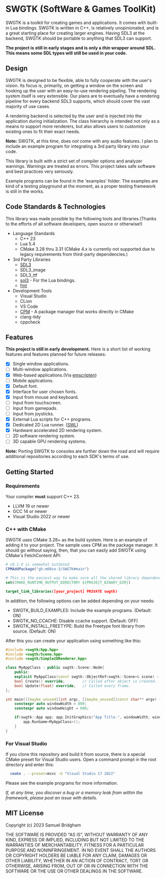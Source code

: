 # SWGTK (SoftWare & Games ToolKit)

SWGTK is a toolkit for creating games and applications. It comes with built-in Lua bindings.
SWGTK is written in C++, is relatively unopinionated, and is a great starting place for creating larger engines.
Having SDL3 at the backend, SWGTK should be portable to anything that SDL3 can support.

**The project is still in early stages and is only a *thin* wrapper around SDL. This means some SDL types will still be used in your code.**

## Design

SWGTK is designed to be flexible, able to fully cooperate with the user's vision. Its focus is, primarily, on getting a window on the screen and hooking up the user with an easy-to-use rendering pipeling. The rendering system itself is very extensible. Our plans are to eventually have a rendering pipeline for every backend SDL3 supports, which should cover the vast majority of use cases.

A rendering backend is selected by the user and is injected into the application during initialization. The class hierarchy is intended not only as a means to support more renderers, but also allows users to customize existing ones to fit their exact needs.

**Note:** SWGTK, at this time, does *not* come with any audio features. I plan to include an example program for integrating a 3rd party library into your code.

This library is built with a strict set of compiler options and analyzer warnings. Warnings
are treated as errors. This project takes safe software and best practices very seriously.

Example programs can be found in the 'examples' folder. The examples are kind of a testing playground at the moment, as a proper testing framework is still in the works.

## Code Standards & Technologies

This library was made possible by the following tools and libraries.(Thanks to the efforts of all software developers, open source or otherwise!)

- Language Standards
  - C++ 23
  - Lua 5.4
  - CMake 3.28 thru 3.31 (CMake 4.x is currently not supported due to legacy requirements from third-party dependencies.)
- 3rd Party Libraries
  - [SDL3](https://github.com/libsdl-org/SDL)
  - SDL3_image
  - SDL3_ttf
  - [sol3](https://github.com/ThePhD/sol2) - For the Lua bindings.
  - [fmt](https://github.com/fmtlib/fmt)
- Development Tools
  - Visual Studio
  - CLion
  - VS Code
  - [CPM](https://github.com/cpm-cmake/CPM.cmake) - A package manager that works directly in CMake
  - clang-tidy
  - cppcheck

## Features

**This project is still in early development.** Here is a short list of working features and features planned for future
releases:

- [x] Single window applications.
- [ ] Multi-window applications.
- [x] Web-based applications.(Via [emscripten](https://emscripten.org/))
- [ ] Mobile applications.
- [x] Default font.
- [x] Interface for user chosen fonts.
- [x] Input from mouse and keyboard.
- [ ] Input from touchscreen.
- [ ] Input from gamepads.
- [ ] Input from joysticks.
- [x] External Lua scripts for C++ programs.
- [x] Dedicated 2D Lua runner. ([SWL](https://github.com/m00se-3/SWL))
- [x] Hardware accelerated 2D rendering system.
- [ ] 2D software rendering system.
- [ ] 3D capable GPU rendering systems.

**Note:** Porting SWGTK to consoles are further down the road and will require additional repositories according to each SDK's terms of use.

## Getting Started

### Requirements

Your compiler **must** support C++ 23.

- LLVM 19 or newer
- GCC 14 or newer
- Visual Studio 2022 or newer

### C++ with CMake

SWGTK uses CMake 3.28+ as the build system. Here is an example of adding it to your project. The sample uses CPM as the package manager. It should go without saying, then, that you can easily add SWGTK using CMake's FetchContent API:

```cmake
# v0.1.0 is somewhat outdated
CPMAddPackage("gh:m00se-3/SWGTK#main")

# This is the easiest way to make sure all the shared library dependencies are where they need to be.
set(CMAKE_RUNTIME_OUTPUT_DIRECTORY ${PROJECT_BINARY_DIR})

target_link_libraries([your_project] PRIVATE swgtk)
```

In addition, the following options can be added depending on your needs:
- SWGTK_BUILD_EXAMPLES: Include the example programs. (Default: ON)
- SWGTK_NO_CCACHE: Disable ccache support. (Default: OFF)
- SWGTK_INSTALL_FREETYPE: Build the Freetype font library from source. (Default: ON)

After this you can create your application using something like this:

```c++
#include <swgtk/App.hpp>
#include <swgtk/Scene.hpp>
#include <swgtk/Simple2DRenderer.hpp>

class MyAppClass : public swgtk::Scene::Node{
    public:
    explicit MyAppClass(const swgtk::ObjectRef<swgtk::Scene>& scene) : swgtk::Scene::Node(scene) {}
    bool Create() override;        // Called after object is created.
    bool Update(float) override;   // Called every frame.
};

int main([[maybe_unused]]int argc, [[maybe_unused]]const char** argv) {
    constexpr auto windowWidth = 800;
    constexpr auto windowHeight = 600;

    if(swgtk::App app; app.InitGraphics("App Title.", windowWidth, windowHeight, swgtk::Simple2DRenderer::Create())) {
        app.RunGame<MyAppClass>();
    }
}
```

### For Visual Studio

If you clone this repository and build it from source, there is a special CMake preset for Visual Studio users.
Open a command prompt in the root directory and enter this:

```bash
  cmake . --preset=msvc -G "Visual Studio 17 2022"
```

Please see the example programs for more information.

*If, at any time, you discover a bug or a memory leak from within the framework, please post an issue with details.*

## MIT License

Copyright (c) 2023 Samuel Bridgham

THE SOFTWARE IS PROVIDED "AS IS", WITHOUT WARRANTY OF ANY KIND, EXPRESS OR
IMPLIED, INCLUDING BUT NOT LIMITED TO THE WARRANTIES OF MERCHANTABILITY,
FITNESS FOR A PARTICULAR PURPOSE AND NONINFRINGEMENT. IN NO EVENT SHALL THE
AUTHORS OR COPYRIGHT HOLDERS BE LIABLE FOR ANY CLAIM, DAMAGES OR OTHER
LIABILITY, WHETHER IN AN ACTION OF CONTRACT, TORT OR OTHERWISE, ARISING FROM,
OUT OF OR IN CONNECTION WITH THE SOFTWARE OR THE USE OR OTHER DEALINGS IN THE
SOFTWARE.

